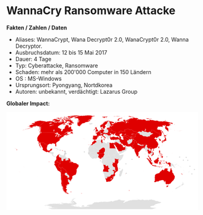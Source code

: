 # WannaCry Ransomware Attacke

**Fakten / Zahlen / Daten**

- Aliases: WannaCrypt, Wana Decrypt0r 2.0, WanaCrypt0r 2.0, Wanna Decryptor.
- Ausbruchsdatum: 12 bis 15 Mai 2017
- Dauer: 4 Tage
- Typ: Cyberattacke, Ransomware
- Schaden: mehr als 200'000 Computer in 150 Ländern
- OS : MS-Windows
- Ursprungsort: Pyongyang, Nortdkorea
- Autoren: unbekannt, verdächtigt: Lazarus Group

**Globaler Impact:**

![](impact.png)


